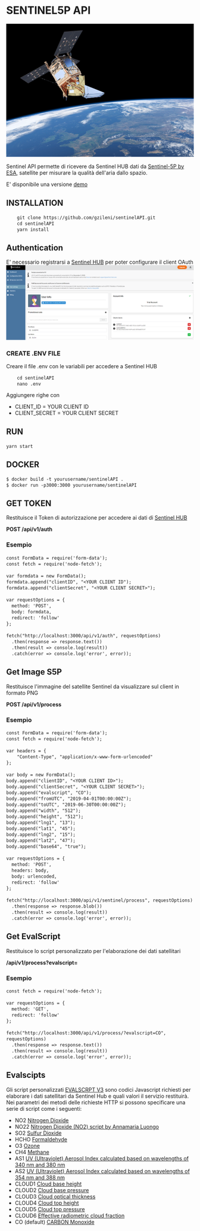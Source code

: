 
# SENTINEL5P API
![SENTINEL5P](./public/img/sentinel5p.jpg)

Sentinel API permette di ricevere da Sentinel HUB dati da [Sentinel-5P by ESA](http://www.tropomi.eu/data-products/level-2-products), satellite per misurare la qualità dell'aria dallo spazio.

E' disponibile una versione [demo](https://sentinel5p.herokuapp.com/api/v1/)

## INSTALLATION
```
    git clone https://github.com/gzileni/sentinelAPI.git
    cd sentinelAPI
    yarn install
```

## Authentication
E' necessario registrarsi a [Sentinel HUB](https://www.sentinel-hub.com/) per poter configurare il client OAuth
![dashboard2](./docs/img/dashboard2.png)

### CREATE .ENV FILE
Creare il file .env con le variabili per accedere a Sentinel HUB

```
    cd sentinelAPI
    nano .env    
```
Aggiungere righe con 

- CLIENT_ID       =   YOUR CLIENT ID
- CLIENT_SECRET   =   YOUR CLIENT SECRET

## RUN
```
yarn start
```

## DOCKER
```
$ docker build -t yourusername/sentinelAPI .
$ docker run -p3000:3000 yourusername/sentinelAPI
```

## GET TOKEN
Restituisce il Token di autorizzazione per accedere ai dati di [Sentinel HUB](https://www.sentinel-hub.com/)

**POST /api/v1/auth**

### Esempio

```
const FormData = require('form-data');
const fetch = require('node-fetch');

var formdata = new FormData();
formdata.append("clientID", "<YOUR CLIENT ID");
formdata.append("clientSecret", "<YOUR CLIENT SECRET>");

var requestOptions = {
  method: 'POST',
  body: formdata,
  redirect: 'follow'
};

fetch("http://localhost:3000/api/v1/auth", requestOptions)
  .then(response => response.text())
  .then(result => console.log(result))
  .catch(error => console.log('error', error));
```

## Get Image S5P
Restituisce l'immagine del satellite Sentinel da visualizzare sul client in formato PNG

**POST /api/v1/process**

### Esempio
```
const FormData = require('form-data');
const fetch = require('node-fetch');

var headers = {
    "Content-Type", "application/x-www-form-urlencoded"
};

var body = new FormData();
body.append("clientID", "<YOUR CLIENT ID>");
body.append("clientSecret", "<YOUR CLIENT SECRET>");
body.append("evalscript", "CO");
body.append("fromUTC", "2019-04-01T00:00:00Z");
body.append("toUTC", "2019-06-30T00:00:00Z");
body.append("width", "512");
body.append("height", "512");
body.append("lng1", "13");
body.append("lat1", "45");
body.append("lng2", "15");
body.append("lat2", "47");
body.append("base64", "true");

var requestOptions = {
  method: 'POST',
  headers: body,
  body: urlencoded,
  redirect: 'follow'
};

fetch("http://localhost:3000/api/v1/sentinel/process", requestOptions)
  .then(response => response.blob())
  .then(result => console.log(result))
  .catch(error => console.log('error', error));
```

## Get EvalScript
Restituisce lo script personalizzato per l'elaborazione dei dati satellitari

**/api/v1/process?evalscript=**

### Esempio
```
const fetch = require('node-fetch');

var requestOptions = {
  method: 'GET',
  redirect: 'follow'
};

fetch("http://localhost:3000/api/v1/process/?evalscript=CO", requestOptions)
  .then(response => response.text())
  .then(result => console.log(result))
  .catch(error => console.log('error', error));
```

## Evalscipts
Gli script personalizzati [EVALSCRPT V3](https://docs.sentinel-hub.com/api/latest/evalscript/v3/) sono codici Javascript richiesti per elaborare i dati satellitari da Sentinel Hub e quali valori il servizio restituirà.
Nei parametri dei metodi delle richieste HTTP si possono specificare una serie di script come i seguenti:

- NO2      [Nitrogen Dioxide](http://www.tropomi.eu/data-products/nitrogen-dioxide)
- NO22     [Nitrogen Dioxide (NO2) script by Annamaria Luongo](https://custom-scripts.sentinel-hub.com/sentinel-5p/nitrogen_dioxide_tropospheric_column/)
- SO2      [Sulfur Dioxide](http://www.tropomi.eu/data-products/sulphur-dioxide)
- HCHO     [Formaldehyde](http://www.tropomi.eu/data-products/formaldehyde)
- O3       [Ozone](http://www.tropomi.eu/data-products/total-ozone-column)
- CH4      [Methane](http://www.tropomi.eu/data-products/methane)
- AS1      [UV (Ultraviolet) Aerosol Index calculated based on wavelengths of 340 nm and 380 nm](http://www.tropomi.eu/data-products/uv-aerosol-index)
- AS2      [UV (Ultraviolet) Aerosol Index calculated based on wavelengths of 354 nm and 388 nm](http://www.tropomi.eu/data-products/uv-aerosol-index)
- CLOUD1   [Cloud base height](http://www.tropomi.eu/data-products/carbon-monoxide)
- CLOUD2   [Cloud base pressure](http://www.tropomi.eu/data-products/carbon-monoxide)
- CLOUD3   [Cloud optical thickness](http://www.tropomi.eu/data-products/carbon-monoxide)
- CLOUD4   [Cloud top height](http://www.tropomi.eu/data-products/carbon-monoxide)
- CLOUD5   [Cloud top pressure](http://www.tropomi.eu/data-products/carbon-monoxide)
- CLOUD6   [Effective radiometric cloud fraction](http://www.tropomi.eu/data-products/carbon-monoxide)
- CO        (default) [CARBON Monoxide](http://www.tropomi.eu/data-products/carbon-monoxide)
